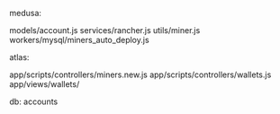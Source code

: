 medusa:

models/account.js
services/rancher.js
utils/miner.js
workers/mysql/miners_auto_deploy.js

atlas:

app/scripts/controllers/miners.new.js
app/scripts/controllers/wallets.js
app/views/wallets/

db:
accounts
